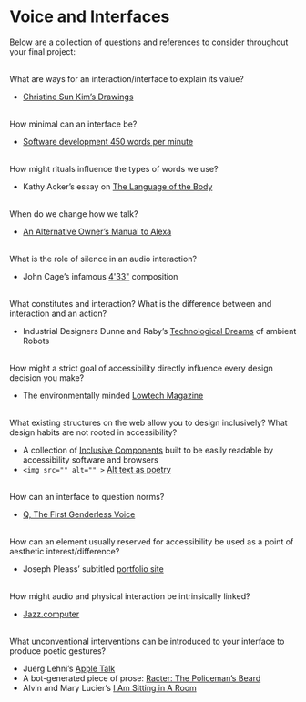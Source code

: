 # Voice and Interfaces
Below are a collection of questions and references to consider throughout your final project:


<br>What are ways for an interaction/interface to explain its value?
- [Christine Sun Kim&rsquo;s Drawings](http://christinesunkim.com/paper/)


<br>How minimal can an interface be?
- [Software development 450 words per minute](https://www.vincit.fi/en/software-development-450-words-per-minute/)


<br>How might rituals influence the types of words we use?
- Kathy Acker&rsquo;s essay on [The Language of the Body](https://www.yvonnebuchheim.com/uploads/1/7/0/8/17088324/acker-kathy_the_language_of_the_body.pdf)

<br>When do we change how we talk?
- [An Alternative Owner&rsquo;s Manual to Alexa](https://tendernet.us/An-Alternative-Owner-s-Manual-to-Alexa)

<br>What is the role of silence in an audio interaction?
- John Cage&rsquo;s infamous [4'33"](https://www.youtube.com/watch?v=JTEFKFiXSx4) composition

<br>What constitutes and interaction? What is the difference between and interaction and an action?
- Industrial Designers Dunne and Raby&rsquo;s [Technological Dreams](http://dunneandraby.co.uk/content/projects/10/0) of ambient Robots

<br>How might a strict goal of accessibility directly influence every design decision you make?
- The environmentally minded [Lowtech Magazine](https://solar.lowtechmagazine.com/2018/09/how-to-build-a-lowtech-website/)

<br>What existing structures on the web allow you to design inclusively? 
What design habits are not rooted in accessibility?
- A collection of [Inclusive Components](https://inclusive-components.design/#components) built to be easily readable by accessibility software and browsers
- `<img src="" alt="" >` [Alt text as poetry](https://shannonfinnegan.com/alt-text-as-poetry)

<br>How can an interface to question norms?
- [Q, The First Genderless Voice](https://www.genderlessvoice.com/)

<br>How can an element usually reserved for accessibility be used as a point of aesthetic interest/difference?
- Joseph Pleass&rsquo; subtitled [portfolio site](https://josephpleass.com/)

<br>How might audio and physical interaction be intrinsically linked?
- [Jazz.computer](http://jazz.computer/)

<br>What unconventional interventions can be introduced to your interface to produce poetic gestures?
- Juerg Lehni&rsquo;s [Apple Talk](http://juerglehni.com/works/apple-talk)
- A bot-generated piece of prose: [Racter: The Policeman&rsquo;s Beard](http://f17webadvanced.teachinginter.net/contents/pdfs/RACTER_Policemans-Beard.pdf)
- Alvin and Mary Lucier&rsquo;s [I Am Sitting in A Room](https://www.youtube.com/watch?v=fAxHlLK3Oyk)